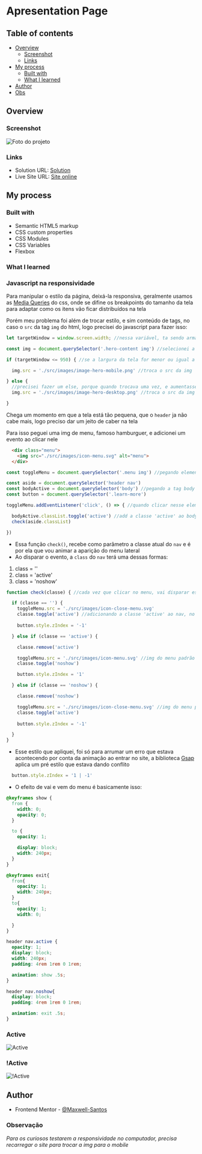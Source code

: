 # Apresentation Page

## Table of contents

- [Overview](#overview)
  - [Screenshot](#screenshot)
  - [Links](#links)
- [My process](#my-process)
  - [Built with](#built-with)
  - [What I learned](#what-i-learned)
- [Author](#author)
- [Obs](#observação)

## Overview

### Screenshot

![Foto do projeto](./src/images/screenshot.jpg)

### Links

- Solution URL: [Solution](https://your-solution-url.com)
- Live Site URL: [Site online](https://apresentationPage.vercel.app)

## My process

### Built with

- Semantic HTML5 markup
- CSS custom properties
- CSS Modules
- CSS Variables
- Flexbox

### What I learned

### Javascript na responsividade

<p>Para manipular o estilo da página, deixá-la responsiva, geralmente usamos as <a href="https://developer.mozilla.org/pt-BR/docs/Web/CSS/Media_Queries/Using_media_queries">Media Queries</a> do css, onde se difine os breakpoints do tamanho da tela para adaptar como os itens vão ficar distribuídos na tela</p>

<p>Porém meu problema foi além de trocar estilo, e sim conteúdo de tags, no caso o <code>src</code> da tag <code>img</code> do html, logo precisei do javascript para fazer isso:</p>

```js
let targetWindow = window.screen.width; //nessa variável, ta sendo armazenado o valor da largura da tela (number)

const img = document.querySelector('.hero-content img') //selecionei a img dentro de .hero-content, porque é ela que vou manipular

if (targetWindow <= 950) { //se a largura da tela for menor ou igual a 950 (como essa variável retorna um number, a operação relacional tem que ser feita com number), o que eu peguei aqui é o 950 pixels da tela

  img.src = './src/images/image-hero-mobile.png' //troca o src da img 

} else {
  //precisei fazer um else, porque quando trocava uma vez, e aumentasse de novo a tela no devtools do chrome, a img mantinha, porém eu quero algo 'dinâmico'
  img.src = './src/images/image-hero-desktop.png' //troca o src da img

}
```
<p>Chega um momento em que a tela está tão pequena, que o <code>header</code> ja não cabe mais, logo preciso dar um jeito de caber na tela</p>

<p>Para isso peguei uma img de menu, famoso hamburguer, e adicionei um evento ao clicar nele</p>

```html
  <div class="menu">
    <img src="./src/images/icon-menu.svg" alt="menu">
  </div>
```

```js
const toggleMenu = document.querySelector('.menu img') //pegando elemento img do html

const aside = document.querySelector('header nav')
const bodyActive = document.querySelector('body') //pegando a tag body
const button = document.querySelector('.learn-more') 

toggleMenu.addEventListener('click', () => { //quando clicar nesse elemento vai executar essa função

  bodyActive.classList.toggle('active') //add a classe 'active' ao body 
  check(aside.classList)

})

```
- Essa função <code>check()</code>, recebe como parâmetro a classe atual do <code>nav</code> e é por ela que vou animar a aparição do menu lateral
- Ao disparar o evento, a <code>class</code> do <code>nav</code> terá uma dessas formas:

<ol>
  <li>class = ''</li>
  <li>class = 'active'</li>
  <li>class = 'noshow'</li>
</ol>

```js
function check(classe) { //cada vez que clicar no menu, vai disparar essa função

  if (classe == '') {
    toggleMenu.src = './src/images/icon-close-menu.svg'
    classe.toggle('active') //adicionando a classe 'active' ao nav, no qual tem um estilo diferente do desktop    
    
    button.style.zIndex = '-1'

  } else if (classe == 'active') {

    classe.remove('active')

    toggleMenu.src = './src/images/icon-menu.svg' //img do menu padrão caso a classe 'active' não existir
    classe.toggle('noshow')

    button.style.zIndex = '1'

  } else if (classe == 'noshow') {

    classe.remove('noshow')

    toggleMenu.src = './src/images/icon-close-menu.svg' //img do menu padrão caso a classe 'active' não existir
    classe.toggle('active')
    
    button.style.zIndex = '-1'

  }
}
```
- Esse estilo que apliquei, foi só para arrumar um erro que estava acontecendo por conta da animação ao entrar no site, a biblioteca <a href='https://greensock.com/gsap/'>Gsap</a> aplica um pré estilo que estava dando conflito

```js
  button.style.zIndex = '1 | -1'
```

- O efeito de vai e vem do menu é basicamente isso:

```css
@keyframes show {
  from {
    width: 0;
    opacity: 0;
  }

  to {
    opacity: 1;

    display: block;
    width: 240px;
  }
}

@keyframes exit{
  from{
    opacity: 1;
    width: 240px;
  }
  to{
    opacity: 1;
    width: 0;

  }
}

header nav.active {
  opacity: 1;
  display: block;
  width: 240px;
  padding: 4rem 1rem 0 1rem;

  animation: show .5s;
}

header nav.noshow{
  display: block;
  padding: 4rem 1rem 0 1rem;

  animation: exit .5s;
}
```

### Active
![Active](./src/images/active%20menu.jpg)
### !Active

![!Active](./src/images/!active.jpg)

## Author

- Frontend Mentor - [@Maxwell-Santos](https://www.frontendmentor.io/profile/Maxwell-Santos)

### Observação
*Para os curiosos testarem a responsividade no computador, precisa recarregar o site para trocar a img para o mobile*

